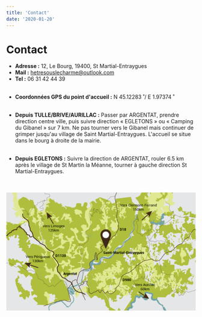```yaml
---
title: 'Contact'
date: '2020-01-20'
---
```


# Contact

- **Adresse :** 12, Le Bourg, 19400, St Martial-Entraygues
- **Mail :** hetresouslecharme@outlook.com
- **Tel :** 06 31 42 44 39
  <br /><br />

* **Coordonnées GPS du point d'accueil :** N 45.12283 ̊ / E 1.97374 ̊
  <br /><br />

- **Depuis TULLE/BRIVE/AURILLAC :**
  Passer par ARGENTAT, prendre direction centre ville, puis suivre direction « EGLETONS » ou « Camping du Gibanel » sur 7 km.
  Ne pas tourner vers le Gibanel mais continuer de grimper jusqu'au village de Saint Martial-Entraygues.
  L'accueil se situe dans le bourg à droite de la mairie.
  <br /><br />

* **Depuis EGLETONS :**
  Suivre la direction de ARGENTAT, rouler 6.5 km après le village de St Martin la Méanne, tourner à gauche direction St Martial-Entraygues.

<br /><br />
![Carte](../images/map.png)
